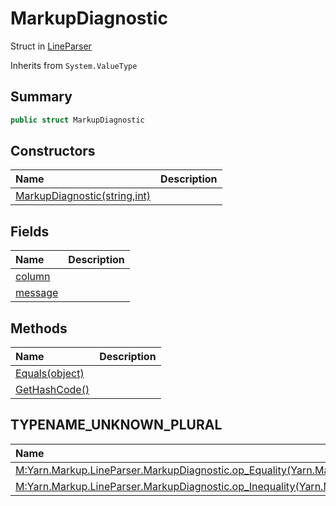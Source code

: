 # MarkupDiagnostic

Struct in [LineParser](/docs/api/csharp/yarn.markup.lineparser.md)

Inherits from `System.ValueType`

## Summary



```csharp
public struct MarkupDiagnostic
```

## Constructors

|Name|Description|
|:---|:---|
|[MarkupDiagnostic(string,int)](/docs/api/csharp/yarn.markup.lineparser.markupdiagnostic..ctor.md)||

## Fields

|Name|Description|
|:---|:---|
|[column](/docs/api/csharp/yarn.markup.lineparser.markupdiagnostic.column.md)||
|[message](/docs/api/csharp/yarn.markup.lineparser.markupdiagnostic.message.md)||

## Methods

|Name|Description|
|:---|:---|
|[Equals(object)](/docs/api/csharp/yarn.markup.lineparser.markupdiagnostic.equals.md)||
|[GetHashCode()](/docs/api/csharp/yarn.markup.lineparser.markupdiagnostic.gethashcode.md)||

## TYPENAME_UNKNOWN_PLURAL

|Name|Description|
|:---|:---|
|[M:Yarn.Markup.LineParser.MarkupDiagnostic.op_Equality(Yarn.Markup.LineParser.MarkupDiagnostic,Yarn.Markup.LineParser.MarkupDiagnostic)~System.Boolean](/docs/api/csharp/yarn.markup.lineparser.markupdiagnostic.op_equality.md)||
|[M:Yarn.Markup.LineParser.MarkupDiagnostic.op_Inequality(Yarn.Markup.LineParser.MarkupDiagnostic,Yarn.Markup.LineParser.MarkupDiagnostic)~System.Boolean](/docs/api/csharp/yarn.markup.lineparser.markupdiagnostic.op_inequality.md)||

